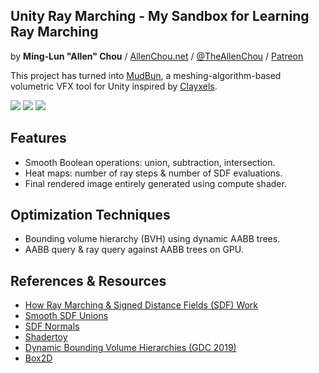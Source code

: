 ## Unity Ray Marching - My Sandbox for Learning Ray Marching
by **Ming-Lun "Allen" Chou** / [AllenChou.net](http://AllenChou.net) / [@TheAllenChou](http://twitter.com/TheAllenChou) / [Patreon](https://www.patreon.com/TheAllenChou)

This project has turned into [MudBun](http://longbunnylabs.com/mudbun/), a meshing-algorithm-based volumetric VFX tool for Unity inspired by [Clayxels](https://assetstore.unity.com/packages/templates/systems/clayxels-165312).

![](/img/smooth-sphere-union.gif) ![](/img/interactive-game-objects.gif) ![](/img/heat-maps.gif)

## Features
  * Smooth Boolean operations: union, subtraction, intersection.
  * Heat maps: number of ray steps & number of SDF evaluations.
  * Final rendered image entirely generated using compute shader.

## Optimization Techniques
  * Bounding volume hierarchy (BVH) using dynamic AABB trees.
  * AABB query & ray query against AABB trees on GPU.

## References & Resources
  * [How Ray Marching & Signed Distance Fields (SDF) Work](http://www.michaelwalczyk.com/blog/2017/5/25/ray-marching)
  * [Smooth SDF Unions](http://www.iquilezles.org/www/articles/smin/smin.htm)
  * [SDF Normals](http://www.iquilezles.org/www/articles/normalsSDF/normalsSDF.htm)
  * [Shadertoy](http://shadertoy.com)
  * [Dynamic Bounding Volume Hierarchies (GDC 2019)](https://box2d.org/files/ErinCatto_DynamicBVH_GDC2019.pdf)
  * [Box2D](https://github.com/erincatto/box2d)
